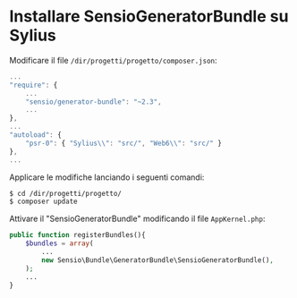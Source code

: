 Installare SensioGeneratorBundle su Sylius
===

Modificare il file `/dir/progetti/progetto/composer.json`:

```js
...
"require": {
    ...
    "sensio/generator-bundle": "~2.3",
    ...
},
...
"autoload": {
	"psr-0": { "Sylius\\": "src/", "Web6\\": "src/" }
},
...
```

Applicare le modifiche lanciando i seguenti comandi:
```bash
$ cd /dir/progetti/progetto/
$ composer update
```

Attivare il "SensioGeneratorBundle" modificando il file `AppKernel.php`:
```php
public function registerBundles(){
    $bundles = array(
        ...
        new Sensio\Bundle\GeneratorBundle\SensioGeneratorBundle(),
    );
    ...
}
```
